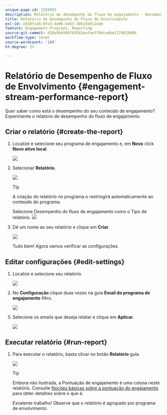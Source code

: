 ```yaml
---
unique-page-id: 2359955
description: Relatório de desempenho do fluxo de engajamento - Documentação do Marketo - Documentação do produto
title: Relatório de Desempenho de Fluxo de Envolvimento
exl-id: e838fcd8-0fe3-4e96-b453-30b15b911ede
feature: Engagement Programs, Reporting
source-git-commit: d20a9bb584f69282eefae3704ce4be2179b29d0b
workflow-type: tm+mt
source-wordcount: '160'
ht-degree: 2%

---
```


# Relatório de Desempenho de Fluxo de Envolvimento {#engagement-stream-performance-report}

Quer saber como está o desempenho do seu conteúdo de engajamento? Experimente o relatório de desempenho do fluxo de engajamento.

## Criar o relatório {#create-the-report}

1. Localize e selecione seu programa de engajamento e, em **Novo** click **Novo ativo local**.

   ![](assets/localassetnutring.jpg)

1. Selecionar **Relatório**.

   ![](assets/image2014-9-15-18-3a23-3a59.png)

   >[!TIP]
   >
   >A criação do relatório no programa o restringirá automaticamente ao conteúdo do programa.

   Selecione Desempenho do fluxo de engajamento como o Tipo de relatório.
   ![](assets/engagementreportchoose.png)

1. Dê um nome ao seu relatório e clique em **Criar**.

   ![](assets/image2014-9-15-18-3a24-3a23.png)

   Tudo bem! Agora vamos verificar as configurações.

## Editar configurações {#edit-settings}

1. Localize e selecione seu relatório.

   ![](assets/engagementperformancereport.jpg)

1. No **Configuração** clique duas vezes na guia **Email do programa de engajamento** filtro.

   ![](assets/image2014-9-15-18-3a25-3a4.png)

1. Selecione os emails que deseja relatar e clique em **Aplicar**.

   ![](assets/engagementfilter.jpg)

## Executar relatório {#run-report}

1. Para executar o relatório, basta clicar no botão **Relatório** guia.

   ![](assets/image2014-9-15-18-3a25-3a15.png)

   >[!TIP]
   >
   >Embora não ilustrada, a Pontuação de engajamento é uma coluna neste relatório. Consulte [Noções básicas sobre a pontuação do engajamento](/help/marketo/product-docs/email-marketing/drip-nurturing/reports-and-notifications/understanding-the-engagement-score.md) para obter detalhes sobre o que é.

   Excelente trabalho! Observe que o relatório é agrupado por programa de envolvimento.
